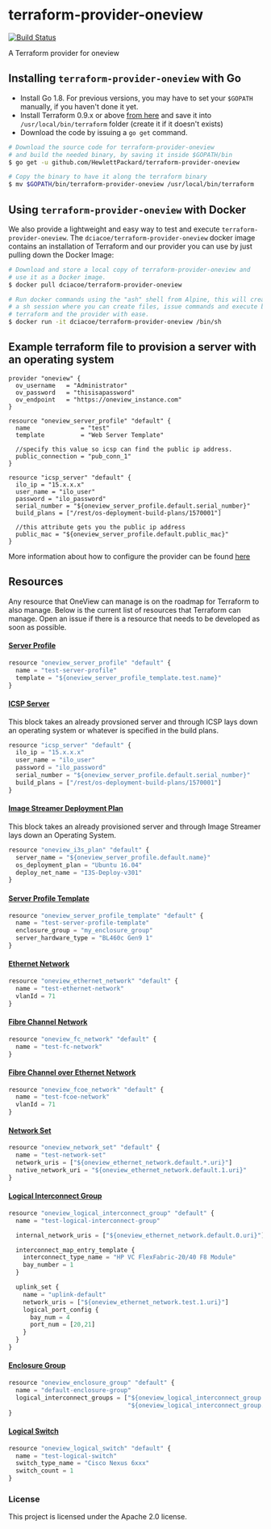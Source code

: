 # terraform-provider-oneview

[![Build Status](https://travis-ci.org/HewlettPackard/terraform-provider-oneview.svg?branch=master)](https://travis-ci.org/HewlettPackard/terraform-provider-oneview)

A Terraform provider for oneview

## Installing `terraform-provider-oneview` with Go

* Install Go 1.8. For previous versions, you may have to set your `$GOPATH` manually, if you haven't done it yet.
* Install Terraform 0.9.x or above [from here](https://www.terraform.io/downloads.html) and save it into `/usr/local/bin/terraform` folder (create it if it doesn't exists)
* Download the code by issuing a `go get` command.

```bash
# Download the source code for terraform-provider-oneview
# and build the needed binary, by saving it inside $GOPATH/bin
$ go get -u github.com/HewlettPackard/terraform-provider-oneview

# Copy the binary to have it along the terraform binary
$ mv $GOPATH/bin/terraform-provider-oneview /usr/local/bin/terraform
```

## Using `terraform-provider-oneview` with Docker

We also provide a lightweight and easy way to test and execute `terraform-provider-oneview`. The `dciacoe/terraform-provider-oneview` docker image contains
an installation of Terraform and our provider you can use by just pulling down the Docker Image:

```bash
# Download and store a local copy of terraform-provider-oneview and
# use it as a Docker image.
$ docker pull dciacoe/terraform-provider-oneview

# Run docker commands using the "ash" shell from Alpine, this will create
# a sh session where you can create files, issue commands and execute both
# terraform and the provider with ease.
$ docker run -it dciacoe/terraform-provider-oneview /bin/sh
```

## Example terraform file to provision a server with an operating system
```
provider "oneview" {
  ov_username   = "Administrator"
  ov_password   = "thisisapassword"
  ov_endpoint   = "https://oneview_instance.com"
}

resource "oneview_server_profile" "default" {
  name              = "test"
  template          = "Web Server Template"

  //specify this value so icsp can find the public ip address.
  public_connection = "pub_conn_1"
}

resource "icsp_server" "default" {
  ilo_ip = "15.x.x.x"
  user_name = "ilo_user"
  password = "ilo_password"
  serial_number = "${oneview_server_profile.default.serial_number}"
  build_plans = ["/rest/os-deployment-build-plans/1570001"]

  //this attribute gets you the public ip address
  public_mac = "${oneview_server_profile.default.public_mac}"
}
```

More information about how to configure the provider can be found [here](https://github.com/HewlettPackard/terraform-provider-oneview/blob/master/docs/index.html.markdown)

## Resources
Any resource that OneView can manage is on the roadmap for Terraform to also manage. Below is the current list of resources that Terraform can manage. Open an issue if there is a resource that needs to be developed as soon as possible.

#### [Server Profile](https://github.com/HewlettPackard/terraform-provider-oneview/blob/master/docs/r/server_profile.html.markdown)

```js
resource "oneview_server_profile" "default" {
  name = "test-server-profile"
  template = "${oneview_server_profile_template.test.name}"
}
```

#### [ICSP Server](https://github.com/HewlettPackard/terraform-provider-oneview/blob/master/docs/r/icsp_server.html.markdown)
This block takes an already provsioned server and through ICSP lays down an operating system or
whatever is specified in the build plans.

```js
resource "icsp_server" "default" {
  ilo_ip = "15.x.x.x"
  user_name = "ilo_user"
  password = "ilo_password"
  serial_number = "${oneview_server_profile.default.serial_number}"
  build_plans = ["/rest/os-deployment-build-plans/1570001"]
}
```

#### [Image Streamer Deployment Plan](https://github.com/HewlettPackard/terraform-provider-oneview/blob/master/docs/r/i3s_plan.html.markdown)
This block takes an already provisioned server and through Image Streamer lays down an Operating System.

```js
resource "oneview_i3s_plan" "default" {
  server_name = "${oneview_server_profile.default.name}"
  os_deployment_plan = "Ubuntu 16.04"
  deploy_net_name = "I3S-Deploy-v301"
}
```

#### [Server Profile Template](https://github.com/HewlettPackard/terraform-provider-oneview/blob/master/docs/r/server_profile_template.html.markdown)

```js
resource "oneview_server_profile_template" "default" {
  name = "test-server-profile-template"
  enclosure_group = "my_enclosure_group"
  server_hardware_type = "BL460c Gen9 1"
}
```

#### [Ethernet Network](https://github.com/HewlettPackard/terraform-provider-oneview/blob/master/docs/r/ethernet_network.html.markdown)

```js
resource "oneview_ethernet_network" "default" {
  name = "test-ethernet-network"
  vlanId = 71
}
```

#### [Fibre Channel Network](https://github.com/HewlettPackard/terraform-provider-oneview/blob/master/docs/r/fc_network.html.markdown)

```js
resource "oneview_fc_network" "default" {
  name = "test-fc-network"
}
```

#### [Fibre Channel over Ethernet Network](https://github.com/HewlettPackard/terraform-provider-oneview/blob/master/docs/r/fcoe_network.html.markdown)

```js
resource "oneview_fcoe_network" "default" {
  name = "test-fcoe-network"
  vlanId = 71
}
```

#### [Network Set](https://github.com/HewlettPackard/terraform-provider-oneview/blob/master/docs/r/network_set.html.markdown)

```js
resource "oneview_network_set" "default" {
  name = "test-network-set"
  network_uris = ["${oneview_ethernet_network.default.*.uri}"]
  native_network_uri = "${oneview_ethernet_network.default.1.uri}"
}
```

#### [Logical Interconnect Group](https://github.com/HewlettPackard/terraform-provider-oneview/blob/master/docs/r/logical_interconnect_group.html.markdown)


```js
resource "oneview_logical_interconnect_group" "default" {
  name = "test-logical-interconnect-group"

  internal_network_uris = ["${oneview_ethernet_network.default.0.uri}"]

  interconnect_map_entry_template {
    interconnect_type_name = "HP VC FlexFabric-20/40 F8 Module"
    bay_number = 1
  }

  uplink_set {
    name = "uplink-default"
    network_uris = ["${oneview_ethernet_network.test.1.uri}"]
    logical_port_config {
      bay_num = 4
      port_num = [20,21]
    }
  }
}
```

#### [Enclosure Group](https://github.com/HewlettPackard/terraform-provider-oneview/blob/master/docs/r/enclosure_group.html.markdown)

```js
resource "oneview_enclosure_group" "default" {
  name = "default-enclosure-group"
  logical_interconnect_groups = ["${oneview_logical_interconnect_group.primary.name}",
                                 "${oneview_logical_interconnect_group.secondary.name}"]
}
```

#### [Logical Switch](https://github.com/HewlettPackard/terraform-provider-oneview/blob/master/docs/r/logical_switch.html.markdown)

```js
resource "oneview_logical_switch" "default" {
  name = "test-logical-switch"
  switch_type_name = "Cisco Nexus 6xxx"
  switch_count = 1
}
```

### License

This project is licensed under the Apache 2.0 license.
